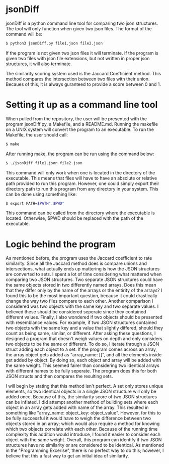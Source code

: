 # jsonDiff

jsonDiff is a python command line tool for comparing two json structures. The tool will only function when given two json files. The format of the command will be:
```sh
$ python3 jsonDiff.py file1.json file2.json
```

If the program is not given two json files it will terminate. If the program is given two files with json file extensions, but not written in proper json structures, it will also terminate.

The similarity scoring system used is the Jaccard Coefficient method. This method compares the intersection between two files with their union. Becaues of this, it is always guranteed to provide a score between 0 and 1.

# Setting it up as a command line tool
When pulled from the repository, the user will be presented with the program jsonDiff.py, a Makefile, and a README.md. Running the makefile on a UNIX system will convert the program to an executable. To run the Makefile, the user should call:
```sh
$ make
```

After running make, the program can be run using the command below:
```sh
$ ./jsonDiff file1.json file2.json
```
This command will only work when one is located in the directory of the executable. This means that files will have to have an absolute or relative path provided to run this program. However, one could simply export their directory path to run this program from any directory in your system. This can be done using something like:
```sh
$ export PATH=$PATH":$PWD"
```
This command can be called from the directory where the executable is located. Otherwise, $PWD should be replaced with the path of the executable.

# Logic behind the program
As mentioned before, the program uses the Jaccard coefficient to rate similarity. Since all the Jaccard method does is compare unions and intersections, what actually ends up mattering is how the JSON structures are converted to sets. I spent a lot of time considering what mattered when comparing two JSON structures. Two separate JSON structures could have the same objects stored in two differently named arrays. Does this mean that they differ only by the name of the arrays or the entirity of the arrays? I found this to be the most important question, because it could drastically change the way two files compare to each other. Another comparison I considered was two objects with the same key and two separate values. I believed these should be considered seperate since they contained different values. Finally, I also wondered if two objects should be presented with resemblance values. For example, if two JSON structures contained two objects with the same key and a value that slightly differed, should they count as being same, similar, or different. After asking these questions, I designed a program that doesn't weigh values on depth and only considers two objects to be the same or different. To do so, I iterate through a JSON struct adding each object to a set. If the program comes across an array, the array object gets added as "array_name: []", and all the elements inside get added by object. By doing so, each object and array will be added with the same weight. This seemed fairer than considering two identical arrays with different names to be fully seperate. The program does this for both JSON structs and then compares the resulting sets.

I will begin by stating that this method isn't perfect. A set only stores unique elements, so two identical objects in a single JSON structure will only be added once. Because of this, the similarity score of two JSON structures can be inflated. I did attempt another method of building sets where each object in an array gets added with name of the array. This resulted in something like "array_name: object_key: object_value". However, for this to be fully successful it would have to weigh the difference between two objects stored in an array; which would also require a method for knowing which two objects correlate with each other. Because of the running time complexity this addition would introduce, I found it easier to consider each object with the same weight. Overall, this program can identify if two JSON structures have no similarity or are considered to be identical. As mentioned in the "Programming Excerise", there is no perfect way to do this; however, I believe that this a fast way to get an initial idea of similarity.

